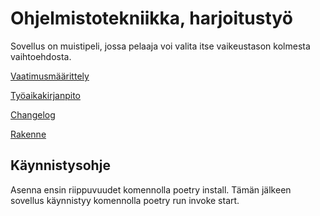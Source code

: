 # Ohjelmistotekniikka, harjoitustyö

Sovellus on muistipeli, jossa pelaaja voi valita itse vaikeustason kolmesta vaihtoehdosta.

[Vaatimusmäärittely](dokumentaatio/vaatimusmaarittely.md)

[Työaikakirjanpito](dokumentaatio/tyoaikakirjanpito.md)

[Changelog](dokumentaatio/changelog.md)

[Rakenne](dokumentaatio/arkkitehtuuri.md)

## Käynnistysohje

Asenna ensin riippuvuudet komennolla poetry install. Tämän jälkeen sovellus käynnistyy komennolla poetry run invoke start.